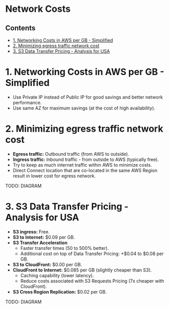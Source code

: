 # Network Costs <!-- omit in toc -->

## Contents <!-- omit in toc -->

- [1. Networking Costs in AWS per GB - Simplified](#1-networking-costs-in-aws-per-gb---simplified)
- [2. Minimizing egress traffic network cost](#2-minimizing-egress-traffic-network-cost)
- [3. S3 Data Transfer Pricing - Analysis for USA](#3-s3-data-transfer-pricing---analysis-for-usa)

# 1. Networking Costs in AWS per GB - Simplified

- Use Private IP instead of Public IP for good savings and better network performance.
- Use same AZ for maximum savings (at the cost of high availability).

# 2. Minimizing egress traffic network cost

- **Egress traffic:** Outbound traffic (from AWS to outside).
- **Ingress traffic:** Inbound traffic - from outside to AWS (typically free).
- Try to keep as much internet traffic within AWS to minimize costs.
- Direct Connect location that are co-located in the same AWS Region result in lower cost for egress network.

TODO: DIAGRAM

# 3. S3 Data Transfer Pricing - Analysis for USA

- **S3 ingress:** Free.
- **S3 to Internet:** $0.09 per GB.
- **S3 Transfer Acceleration**
  - Faster transfer times (50 to 500% better).
  - Additional cost on top of Data Transfer Pricing: +$0.04 to $0.08 per GB.
- **S3 to CloudFront:** $0.00 per GB.
- **CloudFront to Internet:** $0.085 per GB (slightly cheaper than S3).
  - Caching capability (lower latency).
  - Reduce costs associated with S3 Requests Pricing (7x cheaper with CloudFront).
- **S3 Cross Region Replication:** $0.02 per GB.

TODO: DIAGRAM

